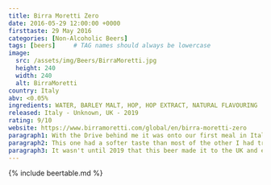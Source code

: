 ```yaml
---
title: Birra Moretti Zero
date: 2016-05-29 12:00:00 +0000
firsttaste: 29 May 2016
categories: [Non-Alcoholic Beers]
tags: [beers]     # TAG names should always be lowercase
image:
  src: /assets/img/Beers/BirraMoretti.jpg
  height: 240
  width: 240
  alt: BirraMoretti
country: Italy
abv: <0.05%
ingredients: WATER, BARLEY MALT, HOP, HOP EXTRACT, NATURAL FLAVOURING
released: Italy - Unknown, UK - 2019
rating: 9/10
website: https://www.birramoretti.com/global/en/birra-moretti-zero
paragraph1: With the Drive behind me it was onto our first meal in Italy on the holiday and my first Italian non-alcoholic beer. This was the non-alcoholic beer I had been waiting for since San Miguel back in 2014.
paragraph2: This one had a softer taste than most of the other I had tried, and was very easy to drink as it was less gassy with some nice aromas.
paragraph3: It wasn't until 2019 that this beer made it to the UK and even though it is more expensive than some of the others in the UK it is worth it!
---
```

{% include beertable.md %}
